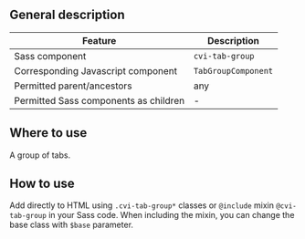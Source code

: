 ## General description

| Feature                               | Description         |
|---------------------------------------|---------------------|
| Sass component                        | `cvi-tab-group`     |
| Corresponding Javascript component    | `TabGroupComponent` |
| Permitted parent/ancestors            | any                 |
| Permitted Sass components as children | -                   |

## Where to use

A group of tabs.

## How to use

Add directly to HTML using `.cvi-tab-group*` classes or `@include` mixin `@cvi-tab-group` in your Sass code. When including the mixin, you can change the base class with `$base` parameter.
